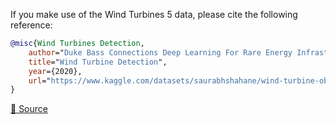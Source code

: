 If you make use of the Wind Turbines 5 data, please cite the following reference:

``` bibtex 
@misc{Wind Turbines Detection,
	author="Duke Bass Connections Deep Learning For Rare Energy Infrastructure, Kyle, Feldman, Tyler, Malof, Jordan, Hu, Wei",
	title="Wind Turbine Detection",
	year={2020},
	url="https://www.kaggle.com/datasets/saurabhshahane/wind-turbine-obj-detection"
}
```

[🔗 Source](https://www.kaggle.com/datasets/saurabhshahane/wind-turbine-obj-detection)
